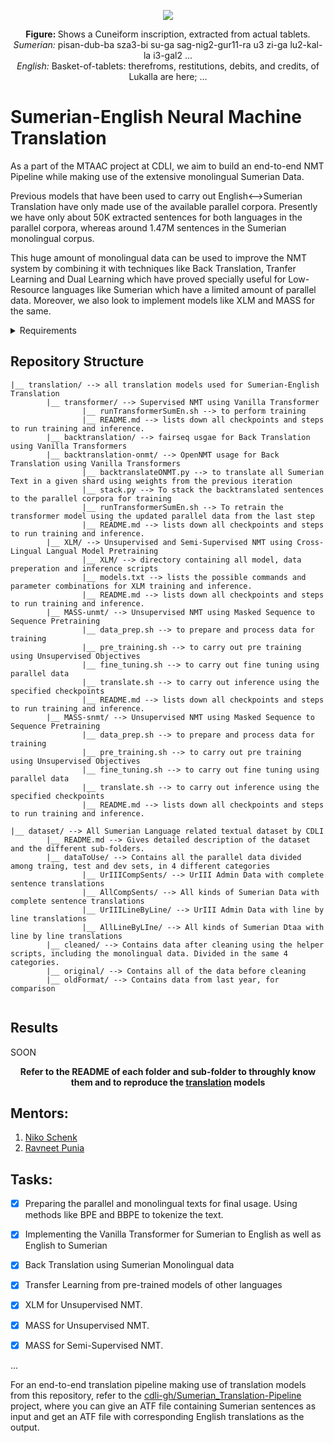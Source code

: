 <p align="center">
  <img src="https://github.com/cdli-gh/Unsupervised-NMT-for-Sumerian-English/blob/master/repoSum0.jpg" />
</p>

<p align="center">
  <b> Figure: </b> Shows a Cuneiform inscription, extracted from actual tablets.<br>
  <i> Sumerian: </i> pisan-dub-ba sza3-bi su-ga sag-nig2-gur11-ra u3 zi-ga lu2-kal-la i3-gal2 ... <br>
  <i> English: </i> Basket-of-tablets: therefroms, restitutions, debits, and credits, of Lukalla are here; ...
</p>

# Sumerian-English Neural Machine Translation
As a part of the MTAAC project at CDLI, we aim to build an end-to-end NMT Pipeline while making use of the extensive monolingual Sumerian Data. 

Previous models that have been used to carry out English<-->Sumerian Translation have only made use of the available parallel corpora. Presently we have only about 50K extracted sentences for both languages in the parallel corpora, whereas around 1.47M sentences in the Sumerian monolingual corpus. 

This huge amount of monolingual data can be used to improve the NMT system by combining it with techniques like Back Translation, Tranfer Learning and Dual Learning which have proved specially useful for Low-Resource languages like Sumerian which have a limited amount of parallel data. Moreover, we also look to implement models like XLM and MASS for the same.

<details>
<summary> Requirements </summary> 
- Python 3.5.2 or higher <br>
- NumPy <br>
- Pandas <br>
- PyTorch <br>
- Torch Text <br>
- OpenNMT-py <br>
- fairseq <br>

</details>


## Repository Structure

```
|__ translation/ --> all translation models used for Sumerian-English Translation 
        |__ transformer/ --> Supervised NMT using Vanilla Transformer
                |__ runTransformerSumEn.sh --> to perform training
                |__ README.md --> lists down all checkpoints and steps to run training and inference.
        |__ backtranslation/ --> fairseq usgae for Back Translation using Vanilla Transformers
        |__ backtranslation-onmt/ --> OpenNMT usage for Back Translation using Vanilla Transformers
                |__ backtranslateONMT.py --> to translate all Sumerian Text in a given shard using weights from the previous iteration
                |__ stack.py --> To stack the backtranslated sentences to the parallel corpora for training
                |__ runTransformerSumEn.sh --> To retrain the transformer model using the updated parallel data from the last step
                |__ README.md --> lists down all checkpoints and steps to run training and inference.
        |__ XLM/ --> Unsupervised and Semi-Supervised NMT using Cross-Lingual Langual Model Pretraining
                |__ XLM/ --> directory containing all model, data preperation and inference scripts
                |__ models.txt --> lists the possible commands and parameter combinations for XLM training and inference.
                |__ README.md --> lists down all checkpoints and steps to run training and inference.
        |__ MASS-unmt/ --> Unsupervised NMT using Masked Sequence to Sequence Pretraining
                |__ data_prep.sh --> to prepare and process data for training 
                |__ pre_training.sh --> to carry out pre training using Unsupervised Objectives
                |__ fine_tuning.sh --> to carry out fine tuning using parallel data
                |__ translate.sh --> to carry out inference using the specified checkpoints
                |__ README.md --> lists down all checkpoints and steps to run training and inference.
        |__ MASS-snmt/ --> Unsupervised NMT using Masked Sequence to Sequence Pretraining 
                |__ data_prep.sh --> to prepare and process data for training 
                |__ pre_training.sh --> to carry out pre training using Unsupervised Objectives
                |__ fine_tuning.sh --> to carry out fine tuning using parallel data
                |__ translate.sh --> to carry out inference using the specified checkpoints
                |__ README.md --> lists down all checkpoints and steps to run training and inference.

|__ dataset/ --> All Sumerian Language related textual dataset by CDLI
        |__ README.md --> Gives detailed description of the dataset and the different sub-folders.
        |__ dataToUse/ --> Contains all the parallel data divided among traing, test and dev sets, in 4 different categories
                |__ UrIIICompSents/ --> UrIII Admin Data with complete sentence translations
                |__ AllCompSents/ --> All kinds of Sumerian Data with complete sentence translations
                |__ UrIIILineByLine/ --> UrIII Admin Data with line by line translations
                |__ AllLineByLIne/ --> All kinds of Sumerian Dtaa with line by line translations
        |__ cleaned/ --> Contains data after cleaning using the helper scripts, including the monolingual data. Divided in the same 4 categories.
        |__ original/ --> Contains all of the data before cleaning
        |__ oldFormat/ --> Contains data from last year, for comparison
        
```

## Results

SOON


<p align="center">
  <b> Refer to the README of each folder and sub-folder to throughly know them and to reproduce the <a href="https://github.com/cdli-gh/Semi-Supervised-NMT-for-Sumerian-English/tree/master/translation">translation</a> models </b>
 </p>

## Mentors:
1. [Niko Schenk](https://www.uni-frankfurt.de/46551536/Niko_Schenk)
2. [Ravneet Punia](https://in.linkedin.com/in/ravneetpunia)

## Tasks:

- [x] Preparing the parallel and monolingual texts for final usage. Using methods like BPE and BBPE to tokenize the text.
- [x] Implementing the Vanilla Transformer for Sumerian to English as well as English to Sumerian
- [x] Back Translation using Sumerian Monolingual data
- [x] Transfer Learning from pre-trained models of other languages
- [x] XLM for Unsupervised NMT.
- [x] MASS for Unsupervised NMT.
- [x] MASS for Semi-Supervised NMT.


...

For an end-to-end translation pipeline making use of translation models from this repository, refer to the <a href="https://github.com/cdli-gh/Sumerian-Translation-Pipeline">cdli-gh/Sumerian_Translation-Pipeline</a> project, where you can give an ATF file containing Sumerian sentences as input and get an ATF file with corresponding English translations as the output.
